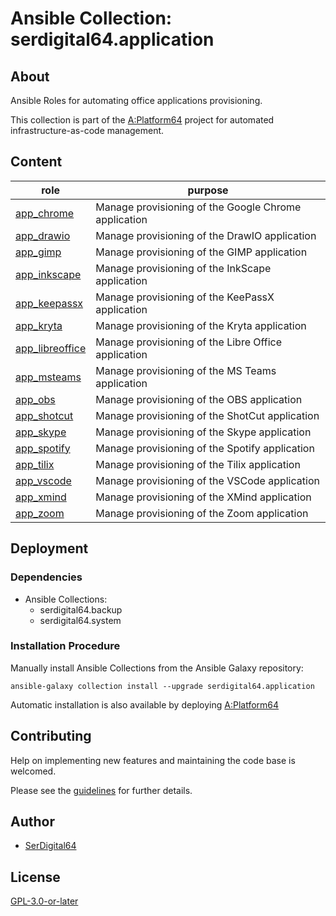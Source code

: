 # Ansible Collection: serdigital64.application

## About

Ansible Roles for automating office applications provisioning.

This collection is part of the [A:Platform64](https://github.com/serdigital64/aplatform64) project for automated infrastructure-as-code management.

## Content

| role                                                                                  | purpose                                              |
| ------------------------------------------------------------------------------------- | ---------------------------------------------------- |
| [app_chrome](https://aplatform64.readthedocs.io/en/latest/roles/app_chrome)           | Manage provisioning of the Google Chrome application |
| [app_drawio](https://aplatform64.readthedocs.io/en/latest/roles/app_drawio)           | Manage provisioning of the DrawIO application        |
| [app_gimp](https://aplatform64.readthedocs.io/en/latest/roles/app_gimp)               | Manage provisioning of the GIMP application          |
| [app_inkscape](https://aplatform64.readthedocs.io/en/latest/roles/app_inkscape)       | Manage provisioning of the InkScape application      |
| [app_keepassx](https://aplatform64.readthedocs.io/en/latest/roles/app_keepassx)       | Manage provisioning of the KeePassX application      |
| [app_kryta](https://aplatform64.readthedocs.io/en/latest/roles/app_kryta)             | Manage provisioning of the Kryta application         |
| [app_libreoffice](https://aplatform64.readthedocs.io/en/latest/roles/app_libreoffice) | Manage provisioning of the Libre Office application  |
| [app_msteams](https://aplatform64.readthedocs.io/en/latest/roles/app_msteams)         | Manage provisioning of the MS Teams application      |
| [app_obs](https://aplatform64.readthedocs.io/en/latest/roles/app_obs)                 | Manage provisioning of the OBS application           |
| [app_shotcut](https://aplatform64.readthedocs.io/en/latest/roles/app_shotcut)         | Manage provisioning of the ShotCut application       |
| [app_skype](https://aplatform64.readthedocs.io/en/latest/roles/app_skype)             | Manage provisioning of the Skype application         |
| [app_spotify](https://aplatform64.readthedocs.io/en/latest/roles/app_spotify)         | Manage provisioning of the Spotify application       |
| [app_tilix](https://aplatform64.readthedocs.io/en/latest/roles/app_tilix)             | Manage provisioning of the Tilix application         |
| [app_vscode](https://aplatform64.readthedocs.io/en/latest/roles/app_vscode)           | Manage provisioning of the VSCode application        |
| [app_xmind](https://aplatform64.readthedocs.io/en/latest/roles/app_xmind)             | Manage provisioning of the XMind application         |
| [app_zoom](https://aplatform64.readthedocs.io/en/latest/roles/app_zoom)               | Manage provisioning of the Zoom application          |

## Deployment

### Dependencies

- Ansible Collections:
  - serdigital64.backup
  - serdigital64.system

### Installation Procedure

Manually install Ansible Collections from the Ansible Galaxy repository:

```shell
ansible-galaxy collection install --upgrade serdigital64.application
```

Automatic installation is also available by deploying [A:Platform64](https://aplatform64.readthedocs.io/en/latest/#deployment)

## Contributing

Help on implementing new features and maintaining the code base is welcomed.

Please see the [guidelines](https://aplatform64.readthedocs.io/en/latest/contributing/guidelines) for further details.

## Author

- [SerDigital64](https://serdigital64.github.io/)

## License

[GPL-3.0-or-later](https://www.gnu.org/licenses/gpl-3.0.txt)
